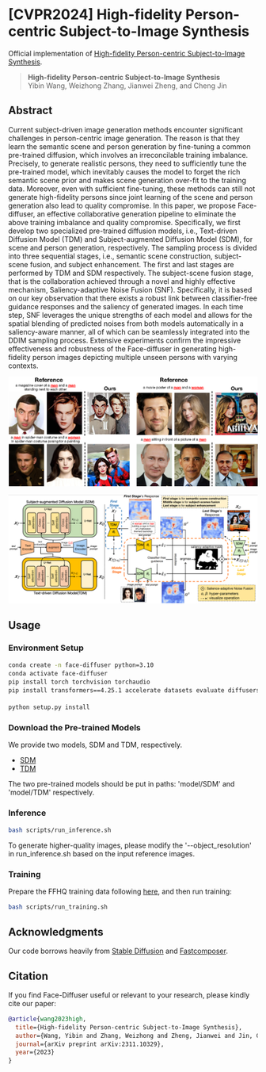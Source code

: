 # [CVPR2024] High-fidelity Person-centric Subject-to-Image Synthesis

Official implementation of [High-fidelity Person-centric Subject-to-Image Synthesis](https://arxiv.org/pdf/2311.10329.pdf).

> **High-fidelity Person-centric Subject-to-Image Synthesis**<br>
> Yibin Wang, Weizhong Zhang, Jianwei Zheng, and Cheng Jin <br>

## Abstract

Current subject-driven image generation methods encounter significant challenges in person-centric image generation. The reason is that they learn the semantic scene and person generation by fine-tuning a common pre-trained diffusion, which involves an irreconcilable training imbalance. Precisely,  to generate realistic persons, they need to sufficiently tune the pre-trained model, which inevitably causes the model to forget the rich semantic scene prior and makes scene generation over-fit to the training data. 
Moreover, even with sufficient fine-tuning, these methods can still not generate high-fidelity persons since joint learning of the scene and person generation also lead to quality compromise. In this paper, we propose  Face-diffuser, an effective collaborative generation pipeline to eliminate the above training imbalance and quality compromise. Specifically, we first develop two specialized pre-trained diffusion models, i.e., Text-driven Diffusion Model (TDM) and Subject-augmented Diffusion Model (SDM), for scene and person generation, respectively. The sampling process is divided into three sequential stages, i.e., semantic scene construction, subject-scene fusion, and subject enhancement. The first and last stages are performed by TDM and SDM respectively. The subject-scene fusion stage, that is the collaboration achieved through a novel and highly effective mechanism, Saliency-adaptive Noise Fusion (SNF). Specifically, it is based on our key observation that there exists a robust link between classifier-free guidance responses and the saliency of generated images. In each time step, SNF leverages the unique strengths of each model and allows for the spatial blending of predicted noises from both models automatically in a saliency-aware manner, all of which can be seamlessly integrated into the DDIM sampling process. Extensive experiments confirm the impressive effectiveness and robustness of the Face-diffuser in generating high-fidelity person images depicting multiple unseen persons with varying contexts.

 ![multi-subject](figures/display.png)

![framework](figures/framework.png)
## Usage

### Environment Setup

```bash
conda create -n face-diffuser python=3.10
conda activate face-diffuser
pip install torch torchvision torchaudio
pip install transformers==4.25.1 accelerate datasets evaluate diffusers==0.16.1 xformers triton scipy clip gradio

python setup.py install
```

### Download the Pre-trained Models

We provide two models, SDM and TDM, respectively.
* [SDM](https://huggingface.co/CodeGoat24/Face-diffuser/tree/main/SDM)
* [TDM](https://huggingface.co/CodeGoat24/Face-diffuser/tree/main/TDM)

The two pre-trained models should be put in paths: 'model/SDM' and 'model/TDM' respectively.

### Inference
```bash
bash scripts/run_inference.sh
```
To generate higher-quality images, please modify the '--object_resolution' in run_inference.sh based on the input reference images.

### Training
Prepare the FFHQ training data following [here](https://github.com/mit-han-lab/fastcomposer), and then run training:
```bash
bash scripts/run_training.sh
```



## Acknowledgments

Our code borrows heavily from [Stable Diffusion](https://github.com/CompVis/stable-diffusion) and [Fastcomposer](https://github.com/mit-han-lab/fastcomposer).


## Citation

If you find Face-Diffuser useful or relevant to your research, please kindly cite our paper:

```bibtex
@article{wang2023high,
  title={High-fidelity Person-centric Subject-to-Image Synthesis},
  author={Wang, Yibin and Zhang, Weizhong and Zheng, Jianwei and Jin, Cheng},
  journal={arXiv preprint arXiv:2311.10329},
  year={2023}
}
```
